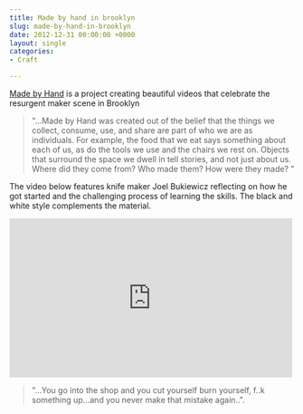 ```yaml
---
title: Made by hand in brooklyn
slug: made-by-hand-in-brooklyn
date: 2012-12-31 00:00:00 +0000
layout: single
categories: 
- Craft

---
```

[Made by Hand][thisismadebyhand] is a project creating beautiful videos that celebrate the resurgent maker scene in Brooklyn

> "...Made by Hand was created out of the belief that the things we collect, consume, use, and share are part of who we are as individuals. For example, the food that we eat says something about each of us, as do the tools we use and the chairs we rest on. Objects that surround the space we dwell in tell stories, and not just about us. Where did they come from? Who made them? How were they made? "

The video below features knife maker Joel Bukiewicz reflecting on how he got started and the challenging process of learning the skills. The black and white style complements the material.  
<div class="flex-video widescreen vimeo">
<iframe src="https://player.vimeo.com/video/31455885" width="500" height="281" frameborder="0" webkitallowfullscreen mozallowfullscreen allowfullscreen></iframe>
</div>

> "...You go into the shop and you cut yourself burn yourself, f..k something up...and you never make that mistake again..".

[thisismadebyhand]: http://thisismadebyhand.com/
